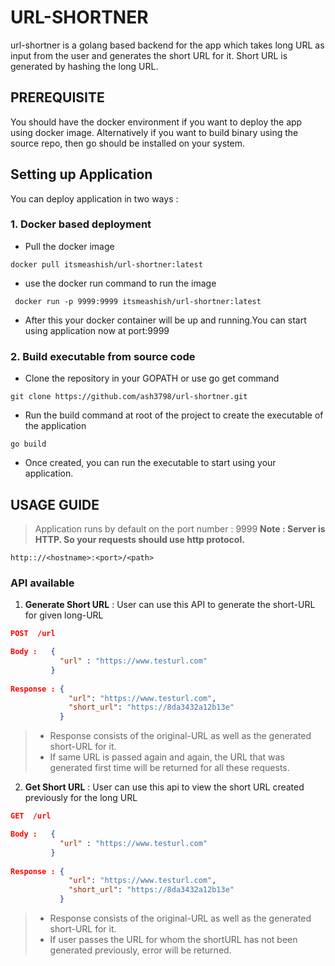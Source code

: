 # URL-SHORTNER
url-shortner is a golang based backend for the app which takes long URL as input from the user and generates the short URL for it. Short URL is generated by hashing the long URL.

## PREREQUISITE
You should have the docker environment if you want to deploy the app using docker image. Alternatively if you want to build binary using the source repo, then go should be installed on your system.

## Setting up Application
You can deploy application in two ways :

### 1. Docker based deployment

* Pull the docker image
```shell
docker pull itsmeashish/url-shortner:latest
```
* use the docker run command to run the image
```shell
 docker run -p 9999:9999 itsmeashish/url-shortner:latest
```
* After this your docker container will be up and running.You can start using application now at port:9999

### 2. Build executable from source code

* Clone the repository in your GOPATH or use go get command 
```shell
git clone https://github.com/ash3798/url-shortner.git
```
* Run the build command at root of the project to create the executable of the application
```
go build
```
* Once created, you can run the executable to start using your application. 

## USAGE GUIDE
> Application runs by default on the port number : 9999
**Note : Server is HTTP. So your requests should use http protocol.**
```shell
http:://<hostname>:<port>/<path>
```
### API available
1. **Generate Short URL** : User can use this API to generate the short-URL for given long-URL
```json
POST  /url

Body :   {
           "url" : "https://www.testurl.com"
         }
         
Response : {
             "url": "https://www.testurl.com",
             "short_url": "https://8da3432a12b13e"
           }
```
> * Response consists of the original-URL as well as the generated short-URL for it.
> * If same URL is passed again and again, the URL that was generated first time will be returned for all these requests.

2. **Get Short URL** : User can use this api to view the short URL created previously for the long URL
```json
GET  /url

Body :   {
           "url" : "https://www.testurl.com"
         }
         
Response : {
             "url": "https://www.testurl.com",
             "short_url": "https://8da3432a12b13e"
           }
```
> * Response consists of the original-URL as well as the generated short-URL for it.
> * If user passes the URL for whom the shortURL has not been generated previously, error will be returned.
